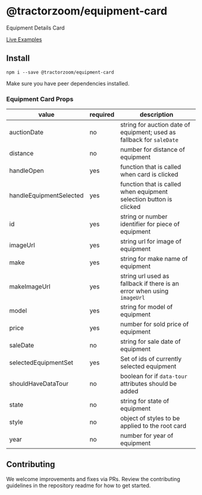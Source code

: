 # @tractorzoom/equipment-card

Equipment Details Card

[Live Examples](https://component-library-git-master-tractorzoomdevs.vercel.app/equipment-card)

## Install

```
npm i --save @tractorzoom/equipment-card
```

Make sure you have peer dependencies installed.

### Equipment Card Props

| value                   | required | description                                                            |
| ----------------------- | -------- | ---------------------------------------------------------------------- |
| auctionDate             | no       | string for auction date of equipment; used as fallback for `saleDate`  |
| distance                | no       | number for distance of equipment                                       |
| handleOpen              | yes      | function that is called when card is clicked                           |
| handleEquipmentSelected | yes      | function that is called when equipment selection button is clicked     |
| id                      | yes      | string or number identifier for piece of equipment                     |
| imageUrl                | yes      | string url for image of equipment                                      |
| make                    | yes      | string for make name of equipment                                      |
| makeImageUrl            | yes      | string url used as fallback if there is an error when using `imageUrl` |
| model                   | yes      | string for model of equipment                                          |
| price                   | yes      | number for sold price of equipment                                     |
| saleDate                | no       | string for sale date of equipment                                      |
| selectedEquipmentSet    | yes      | Set of ids of currently selected equipment                             |
| shouldHaveDataTour      | no       | boolean for if `data-tour` attributes should be added                  |
| state                   | no       | string for state of equipment                                          |
| style                   | no       | object of styles to be applied to the root card                        |
| year                    | no       | number for year of equipment                                           |

## Contributing

We welcome improvements and fixes via PRs. Review the contributing guidelines in the repository readme for how to get started.
